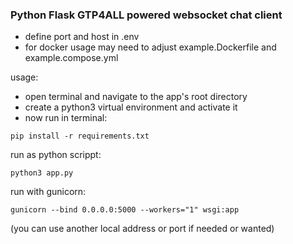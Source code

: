 ### Python Flask GTP4ALL powered websocket chat client

- define port and host in .env
- for docker usage may need to adjust example.Dockerfile and example.compose.yml 

usage:

- open terminal and navigate to the app's root directory
- create a python3 virtual environment and activate it
- now run in terminal:

`pip install -r requirements.txt`

run as python scrippt:

`python3 app.py`

run with gunicorn:

`gunicorn --bind 0.0.0.0:5000 --workers="1" wsgi:app`

(you can use another local address or port if needed or wanted)
